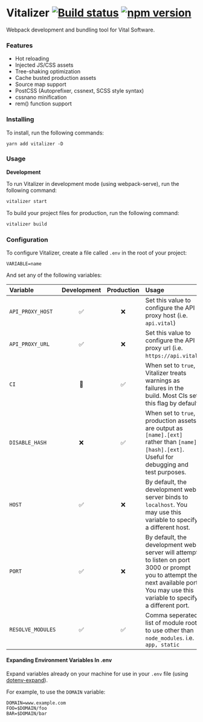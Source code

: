 # Vitalizer [![Build status](https://badge.buildkite.com/06a3e85c8806f7f481e77bc9c9905f967c5c68dfd5aceb69c5.svg)](https://buildkite.com/vital/vitalizer) [![npm version](https://badge.fury.io/js/vitalizer.svg)](https://badge.fury.io/js/vitalizer)

Webpack development and bundling tool for Vital Software.

### Features
- Hot reloading
- Injected JS/CSS assets
- Tree-shaking optimization
- Cache busted production assets
- Source map support
- PostCSS (Autoprefixer, cssnext, SCSS style syntax)
- cssnano minification
- rem() function support

### Installing

To install, run the following commands:

```
yarn add vitalizer -D
```

### Usage

**Development**

To run Vitalizer in development mode (using webpack-serve), run the following command:

```sh
vitalizer start
```

To build your project files for production, run the following command:

```sh
vitalizer build
```

### Configuration

To configure Vitalizer, create a file called `.env` in the root of your project:

```
VARIABLE=name
```

And set any of the following variables:

Variable | Development | Production | Usage
:--- | :---: | :---: | :---
`API_PROXY_HOST` | :white_check_mark: | :x: | Set this value to configure the API proxy host (i.e. `api.vital`)
`API_PROXY_URL` | :white_check_mark: | :x: | Set this value to configure the API proxy url (i.e. `https://api.vital`)
`CI` | :large_orange_diamond: | :white_check_mark: | When set to `true`, Vitalizer treats warnings as failures in the build. Most CIs set this flag by default.
`DISABLE_HASH` | :x: | :white_check_mark: | When set to `true`, production assets are output as `[name].[ext]` rather than `[name][hash].[ext]`. Useful for debugging and test purposes.
`HOST` | :white_check_mark: | :x: | By default, the development web server binds to `localhost`. You may use this variable to specify a different host.
`PORT` | :white_check_mark: | :x: | By default, the development web server will attempt to listen on port 3000 or prompt you to attempt the next available port. You may use this variable to specify a different port.
`RESOLVE_MODULES` | :white_check_mark: | :white_check_mark: | Comma seperated list of module roots to use other than `node_modules`. i.e. `app, static`


#### Expanding Environment Variables In .env

Expand variables already on your machine for use in your `.env` file (using [dotenv-expand](https://github.com/motdotla/dotenv-expand)).

For example, to use the `DOMAIN` variable:

```
DOMAIN=www.example.com
FOO=$DOMAIN/foo
BAR=$DOMAIN/bar
```
